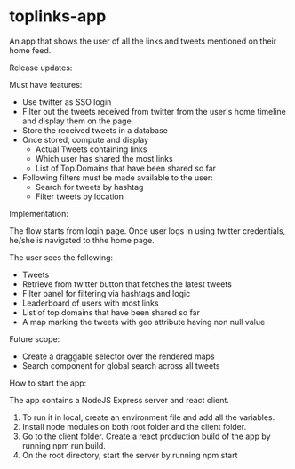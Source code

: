 # toplinks-app

An app that shows the user of all the links and tweets mentioned on their home feed.

Release updates:

Must have features:

- Use twitter as SSO login
- Filter out the tweets received from twitter from the user's home timeline and display them on the page.
- Store the received tweets in a database
- Once stored, compute and display
  - Actual Tweets containing links
  - Which user has shared the most links
  - List of Top Domains that have been shared so far
- Following filters must be made available to the user:
  - Search for tweets by hashtag
  - Filter tweets by location

Implementation:

The flow starts from login page. Once user logs in using twitter credentials, he/she is navigated to thhe home page.

The user sees the following:

- Tweets
- Retrieve from twitter button that fetches the latest tweets
- Filter panel for filtering via hashtags and logic
- Leaderboard of users with most links
- List of top domains that have been shared so far
- A map marking the tweets with geo attribute having non null value

Future scope:

- Create a draggable selector over the rendered maps
- Search component for global search across all tweets

How to start the app:

The app contains a NodeJS Express server and react client.

1. To run it in local, create an environment file and add all the variables.
2. Install node modules on both root folder and the client folder.
3. Go to the client folder. Create a react production build of the app by running npm run build.
4. On the root directory, start the server by running npm start
